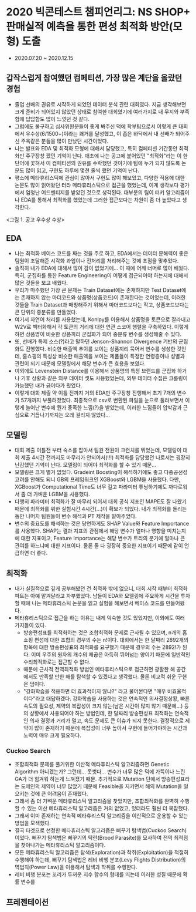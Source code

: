 # 2020 빅콘테스트 챔피언리그: NS SHOP+ 판매실적 예측을 통한 편성 최적화 방안(모형) 도출
- 2020.07.20 ~ 2020.12.15

## 갑작스럽게 참여했던 컴페티션, 가장 많은 계단을 올랐던 경험
- 졸업 선배의 권유로 시작하게 되었던 데이터 분석 관련 대회였다. 지금 생각해보면 크게 준비가 되어있지 않았던 상태로 참여한 대회였기에 여러가지로 내 무지와 부족함에 답답함도 많이 느꼇던 것 같다. 
- 그럼에도 불구하고 심사위원분들이 좋게 봐주신 덕에 학부팀으로서 이렇게 큰 대회에서 우수상(6/1500+)이라는 쾌거를 달성했고, 이 좁은 바닥에서 내 선배가 되어주신 주옥같은 분들을 많이 만났던 시간이었다.
- 나는 발표와 EDA 및 최적화 모형에 대해서 담당했고, 특히 컴페티션 기간동안 최적화만 주구장창 팠던 기억이 난다. 애초에 나는 공고에 붙어있던 "최적화"라는 이 한 단어에 꽃혀서 이 컴페티션의 권유를 수락했던 것이기에 팀에 누가 되지 않도록 논문도 많이 읽고, 구현도 하루에 몇천 줄씩 했던 기억이 난다.  
- 평소에 메타휴리스틱에 관심이 많아서 구현도 많이 해보았고, 다양한 적용에 대한 논문도 많이 읽어왔던 터라 메타휴리스틱으로 접근을 했었는데, 이게 생각보다 평가에서 엄청난 어드벤티지를 받았던 것으로 생각된다. 대부분의 팀이 터키 알고리즘이나 EDA를 통해서 최적화를 했었는데 그러한 접근보다는 차원이 좀 더 높았다고 생각한다.

<그림 1.  공고 우수상 수상>

## EDA
- 나는 최적화 베이스 코드를 짜는 것을 주로 하고, EDA에서는 데이터 문해력이 좋은 팀원이 조달해준 시각화 과업이나 전처리를 처리해주는 것에 초점을 맞추었다.
- 솔직히 내가 EDA에 대해서 많이 감이 없었기에... 이 때에 어깨 너머로 많이 배웠다. 특히, 군집화를 통한 Feature Engineering이 어떻게 접근되어야 하는지에 대해서 많은 것들을 보고 배웠다. 
- 우리가 마주했던 가장 큰 문제는 Train Dataset에는 존재하지만 Test Dataset에는 존재하지 않는 마더코드와 상품명(상품코드)이 존재한다는 것이었는데, 이러한 것들을 Train Dataset과 매칭해주기 위해서 마더코드보다는 작고, 상품코드보다는 큰 단위의 중분류를 만들었다.
- 여기서 자연어 처리를 사용했는데, Konlpy를 이용해서 상품명을 토큰으로 잘라내고 W2V로 벡터화해서 각 토큰의 거리에 대한 연관 스코어 행렬을 구축하였다. 이렇게 하면 상품명이 비슷한 상품끼리 군집화가 되어 중분류 변수를 생성해줄 수 있다.
- 또, 선배가 특제 소스(?)라고 말하던 Jenson-Shannon Divergence 기반의 군집화도 진행했다. 비슷한 매출액 추이를 보이는 상품끼리 묶어서 변수를 생성한 것인데, 홈쇼핑의 특성상 비슷한 매출액을 보이는 제품들이 특정한 연령층이나 성별과 관련이 되기 때문에 모델링에서 해당 변수가 큰 효용을 보였다.
- 이외에도 Levenstein Distance를 이용해서 상품명의 특정 브랜드를 군집화 하거나 기후 상황과 같은 외부 데이터 셋도 사용했었는데, 외부 데이터 수집은 크롤링이 가능했던 내가 긁어다가 줬었다.
- 이렇게 대회 제출 약 이틀 전까지 거의 EDA만 주구장창 진행해서 초기 7개의 변수가 57개까지 부풀려졌었다. 최종적으로 csv로 변환된 파일을 눈으로 둘러보면서 이렇게 늘어난 변수에 뭔가 풍족한 느낌(?)을 받았는데, 이러한 느낌들이 압박감과 근심으로 거듭나기까지는 오래 걸리지 않았다...


## 모델링
- 대회 제출 이틀전 부터 숙소를 잡아서 팀원 전원이 크런치를 뛰었는데, 모델링이 대회 제출 4시간 전까지도 마무리가 안되어서(!!!) 최적화를 담당했던 나로서는 굉장히 난감했던 기억이 난다. 모델링이 되어야 최적화를 할 수 있기 때문...
- 모델링은 크게 별거 없었다. Gradeint Boosting이 해석하기에도 좋고 다중공선성 고려를 안해도 되니 GB의 프레임워크인 XGBoost와 LGBM을 사용했다. 다만, XGBoost가 Computational Time도 너무 길고 파라미터 튜닝하기에도 까다로워서 좀 더 가벼운 LGBM을 사용했다.
- 다행히 파라미터 최적화가 잘 마무리 되어서 대회 공식 지표인 MAPE도 잘 나왔기 때문에 최적화를 위한 실험시간 4시간(...)이 확보가 되었다. 내가 최적화를 돌리는 동안 나머지 팀원들이 변수 해석과 PT 제작을 맡아주었다. 
- 변수의 중요도를 해석하는 것은 당연하게도 SHAP Value와 Feature Importance를 사용했다. SHAP는 결과 지표의 관점에서 해당 변수가 얼마나 영향을 미치는지에 대한 지표이고, Feature Importance는 해당 변수가 트리의 분기에 얼마나 큰 관여를 하느냐에 대한 지표이다. 물론 둘 다 굉장히 중요한 지표이기 때문에 같이 언급하면 더 좋다.


## 최적화
- 내가 실질적으로 깊게 공부해봤던 건 최적화 밖에 없으니, 대회 시작 때부터 최적화 파트는 아예 맡겨달라고 자부했었다. 남들이 EDA와 모델링에 주요하게 시간을 투자할 때에 나는 메타휴리스틱 논문을 읽고 실험을 해보면서 베이스 코드를 만들어왔다.
- 메타휴리스틱으로 접근을 하는 이유는 내게 익숙한 것도 있었지만, 이외에도 여러 가지들이 있다.
  - 방송편성표를 최적화하는 것은 조합최적화 문제로 근사될 수 있으며, n개의 홈쇼핑 편성에 대한 조합의 경우의 수는 n!이다. 대회에서는 한 달짜리 2892개의 항목에 대한 방송편성표의 최적화를 요구했기 때문에 경우의 수는 2892!가 된다. 이미 우주의 원자의 개수의 제곱은 아득히 뛰어넘는 양이기 때문에 일반적인 수리최적화로는 접근할 수 없다.
  - 때문에 근사적 전역최적화 방법인 메타휴리스틱으로 접근하면 광활한 해 공간에서도 만족할 만한 해를 탐색할 수 있겠다고 생각했다. 물론 비교적 쉬운 구현은 덤이다.
  - "강화학습을 적용하면 더 효과적이지 않냐?" 라고 물어본다면 "매우 비효율적이다"라고 대답하겠다. 강화학습을 사용하는 것은 연속적인 의사결정상황, 빠른 속도의 필요성, 제약의 복잡성이 크지 않는(남은 시간이 많지 않기 때문에...) 등의 상황에서 사용되어야 하는 방법인데, 한 달짜리 방송편성표 최적화는 연속적인 의사 결정과 거리가 멀고, 속도 문제도 큰 이슈가 되지 못한다. 결정적으로 제약이 많이 존재하기 때문에 복잡성이 너무 높아서 구현에 들어가야하는 시간과 노력이 매우 크게 필요하다.

### Cuckoo Search
- 조합최적화 문제를 풀기위한 이산적 메타휴리스틱 알고리즘하면 Genetic Algorithm 아니겠는가? 그런데... 못썻다... 변수가 너무 많은 덕에 가뜩이나 느린 GA가 더 힘겨워 하는게 느껴졌기 때문. 추가적으로 Mutation 단에서 방송편성표라는 도메인의 제약이 너무 많았기 때문에 Feasible을 지키면서 해의 Mutation을 일으키는 것에 큰 어려움이 존재했다.
- 그래서 좀 더 가벼운 메타휴리스틱 알고리즘을 찾았지만, 조합최적화를 완벽히 수행할 수 있는 이산 메타휴리스틱 알고리즘은 거의 없었고, 있더라도 훨씬 더 복잡했다.
- 그래서 이미 존재하는 연속적 메타휴리스틱 알고리즘을 이산적으로 운용할 수 있는 방법을 모색했다.
- 결국 타겟으로 선정한 메타휴리스틱 알고리즘은 뻐꾸기 탐색법(Cuckoo Search)이었다. 뻐꾸기 탐색법은 뻐꾸기의 탁란(Brood Parasite)를 모사하여 전역 최적점을 찾아나가는 메타휴리스틱 알고리즘이다.
- 모든 메타휴리스틱 알고리즘은 탐색(Exploration)과 착취(Exploitation)을 적절히 수행해야 하는데, 뻐꾸기 탐색법은 레비 비행 분포(Levy Flights Distribution)의 멱법칙(Power Law)을 이용해서 탐색과 착취를 수행한다.
- 레비 비행 분포는 꼬리가 두꺼운 지수 함수의 형태를 띄는데 이러한 성질 때문에 확률 변수를 


## 프레젠테이션








